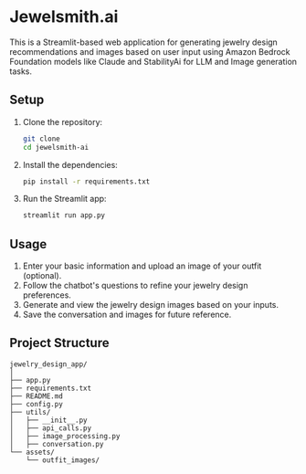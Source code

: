 # Jewelsmith.ai

This is a Streamlit-based web application for generating jewelry design recommendations and images based on user input using Amazon Bedrock Foundation models like Claude and StabilityAi for LLM and Image generation tasks. 

## Setup

1. Clone the repository:
    ```bash
    git clone 
    cd jewelsmith-ai
    ```

2. Install the dependencies:
    ```bash
    pip install -r requirements.txt
    ```

3. Run the Streamlit app:
    ```bash
    streamlit run app.py
    ```

## Usage

1. Enter your basic information and upload an image of your outfit (optional).
2. Follow the chatbot's questions to refine your jewelry design preferences.
3. Generate and view the jewelry design images based on your inputs.
4. Save the conversation and images for future reference.

## Project Structure

```
jewelry_design_app/
│
├── app.py
├── requirements.txt
├── README.md
├── config.py
├── utils/
│   ├── __init__.py
│   ├── api_calls.py
│   ├── image_processing.py
│   ├── conversation.py
└── assets/
    └── outfit_images/

```

